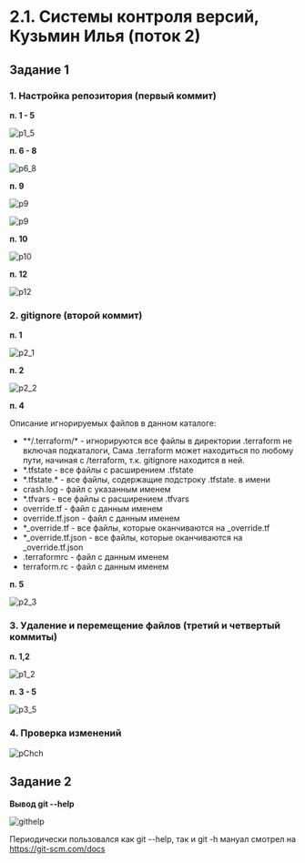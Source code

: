 # 2.1. Системы контроля версий, Кузьмин Илья (поток 2)

## Задание 1

### **1. Настройка репозитория (первый коммит)**

**п. 1 - 5** 

![p1_5](resources/p1_5.png)

**п. 6 - 8**

![p6_8](resources/p6.jpg)

**п. 9**

![p9](resources/p9.jpg)

![p9](resources/p9.1.jpg)

**п. 10**

![p10](resources/p10.jpg)

**п. 12**

![p12](resources/p12.jpg)

### **2. gitignore (второй коммит)**

**п. 1**

![p2_1](resources/gitignore_1.jpg)

**п. 2**

![p2_2](resources/gitignore_2.jpg)

**п. 4**

Описание игнорируемых файлов в данном каталоге:
 * \*\*/.terraform/\* - игнорируются все файлы в директории .terraform не включая подкаталоги, 
Сама .terraform может находиться по любому пути, начиная с /terraform, т.к. gitignore находится в ней.
 * *.tfstate - все файлы с расширением .tfstate
 * \*.tfstate.\* - все файлы, содержащие подстроку .tfstate. в имени
 * crash.log - файл с указанным именем
 * *.tfvars - все файлы с расширением .tfvars
 * override.tf - файл с данным именем
 * override.tf.json - файл с данным именем
 * *_override.tf - все файлы, которые оканчиваются на _override.tf
 * *_override.tf.json - все файлы, которые оканчиваются на _override.tf.json
 * .terraformrc - файл с данным именем
 * terraform.rc - файл с данным именем

**п. 5**

![p2_3](resources/gitignore_3.jpg)

### **3. Удаление и перемещение файлов (третий и четвертый коммиты)**

**п. 1,2**

![p1_2](resources/movedelete_1.jpg)

**п. 3 - 5**

![p3_5](resources/movedelete_2.jpg)


### **4. Проверка изменений**

![pChch](resources/checkchanged.jpg)

## Задание 2

**Вывод git --help**

![githelp](resources/githelp.jpg)

Периодически пользовался как git --help, так и git -h
мануал смотрел на https://git-scm.com/docs

  

